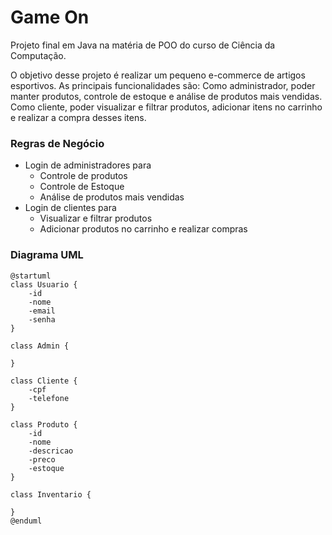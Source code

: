 # Game On
Projeto final em Java na matéria de POO do curso de Ciência da Computação.

O objetivo desse projeto é realizar um pequeno e-commerce de artigos esportivos. As principais funcionalidades são: Como administrador, poder manter produtos, controle de estoque e análise de produtos mais vendidas. Como cliente, poder visualizar e filtrar produtos, adicionar itens no carrinho e realizar a compra desses itens.

### Regras de Negócio
- Login de administradores para
  - Controle de produtos
  - Controle de Estoque
  - Análise de produtos mais vendidas
- Login de clientes para
  - Visualizar e filtrar produtos
  - Adicionar produtos no carrinho e realizar compras

### Diagrama UML
```
@startuml
class Usuario {
    -id
    -nome
    -email
    -senha
}

class Admin {
    
}

class Cliente {
    -cpf
    -telefone
}

class Produto {
    -id
    -nome
    -descricao
    -preco
    -estoque
}

class Inventario {

}
@enduml
```